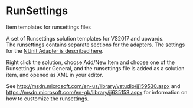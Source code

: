# RunSettings
Item templates for runsettings files

A set of Runsettings solution templates for VS2017 and upwards.   
The runsettings contains separate sections for the adapters.  The settings for the [NUnit Adapter is described here](https://github.com/nunit/docs/wiki/Tips-And-Tricks). 

Right click the solution, choose Add/New Item and choose one of the Runsettings under General, and the runsettings file is added as a solution item, and opened as XML in your editor.  

See http://msdn.microsoft.com/en-us/library/vstudio/jj159530.aspx and https://msdn.microsoft.com/en-gb/library/jj635153.aspx  for information on how to customize the runsettings. 



